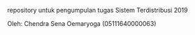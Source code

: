 repository untuk pengumpulan tugas Sistem Terdistribusi 2019

Oleh: Chendra Sena Oemaryoga (05111640000063)
